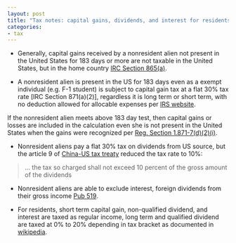 ```yaml
---
layout: post
title: "Tax notes: capital gains, dividends, and interest for residents and nonresidents"
categories:
- tax
---
```


- Generally, capital gains received by a nonresident alien not present
in the United States for 183 days or more are not taxable in the United
States, but in the home country [IRC Section 865(a)](https://www.law.cornell.edu/uscode/text/26/865).

- A nonresident alien is present in the US for 183 days even as a exempt
individual (e.g. F-1 student) is subject to capital gain tax at a flat
30% tax rate [IRC Section 871(a)(2)], regardless it is long term or
short term, with no deduction allowed for allocable expenses per [IRS website][1].

If the nonresident alien meets above 183 day test, then capital gains
or losses are included in the calculation even she is not present
in the United States when the gains were recognized per [Reg. Section
1.871-7(d)(2)(i)](https://www.law.cornell.edu/cfr/text/26/1.871-7).

- Nonresident aliens pay a flat 30% tax on dividends from US source,
but the article 9 of [China-US tax treaty](https://www.irs.gov/pub/irs-trty/china.pdf) reduced the tax rate to 10%:

> ... the tax so charged shall not exceed 10 percent of the gross amount of the dividends

- Nonresident aliens are able to exclude interest, foreign dividends
from their gross income [Pub 519](https://www.irs.gov/pub/irs-pdf/p519.pdf).

- For residents, short term capital gain, non-qualified dividend, and
interest are taxed as regular income, long term and qualified dividend
are taxed at 0% to 20% depending in tax bracket as documented in [wikipedia][2].

[1]: https://www.irs.gov/individuals/international-taxpayers/the-taxation-of-capital-gains-of-nonresident-alien-students-scholars-and-employees-of-foreign-governments
[2]: https://en.wikipedia.org/wiki/Capital_gains_tax_in_the_United_States
